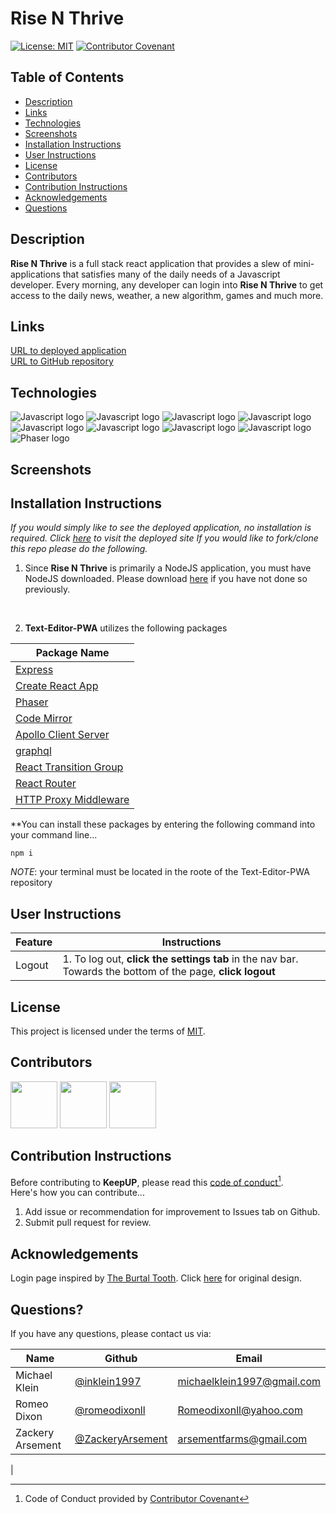 # Rise N Thrive
[![License: MIT](https://img.shields.io/badge/License-MIT-yellow.svg)](https://opensource.org/licenses/MIT)
[![Contributor Covenant](https://img.shields.io/badge/Contributor%20Covenant-2.1-4baaaa.svg)](code_of_conduct.md)

## Table of Contents
- [Description](#Description)
- [Links](#Links)
- [Technologies](#Technologies)
- [Screenshots](#Screenshots)
- [Installation Instructions](#Installation-Instructions)
- [User Instructions](#User-Instructions)
- [License](#License)
- [Contributors](#Contributors)
- [Contribution Instructions](#Contribution-Instructions)
- [Acknowledgements](#Acknowledgements)
- [Questions](#Questions)

## Description

**Rise N Thrive** is a full stack react application that provides a slew of mini-applications that satisfies many of the daily needs of a Javascript developer.  Every morning, any developer can login into **Rise N Thrive** to get access to the daily news, weather, a new algorithm, games and much more.


## Links
[URL to deployed application]() <br>
[URL to GitHub repository](https://github.com/romeodixonll/Project-3)

## Technologies
![Javascript logo](/assets/images/javascript-logo.png)
![Javascript logo](/assets/images/react-logo.png)
![Javascript logo](/assets/images/nodejs-logo.png)
![Javascript logo](/assets/images/express-logo.png)
![Javascript logo](/assets/images/mongoDB-logo.png)
![Javascript logo](/assets/images/graphql-logo.png)
![Javascript logo](/assets/images/google-platform-logo.png)
![Javascript logo](/assets/images/code-mirror-logo.png)
![Phaser logo](/assets/images/phaser-logo.png)

## Screenshots

## Installation Instructions

*If you would simply like to see the deployed application, no installation is required.  Click [here]() to visit the deployed site If you would like to fork/clone this repo please do the following.*

1. Since **Rise N Thrive** is primarily a NodeJS application, you must have NodeJS downloaded. Please download [here](https://nodejs.org/en/download/) if you have not done so previously.

<br>

2. **Text-Editor-PWA** utilizes the following packages

| Package Name |
| ----- |
| [Express](https://www.npmjs.com/package/express) |
| [Create React App](https://reactjs.org/docs/create-a-new-react-app.html) |
| [Phaser](https://www.npmjs.com/package/phaser) |
| [Code Mirror](https://www.npmjs.com/package/codemirror) |
| [Apollo Client Server](https://www.npmjs.com/package/@apollo/client) |
| [graphql](https://www.npmjs.com/package/graphql) |
| [React Transition Group](https://www.npmjs.com/package/react-transition-group) |
| [React Router](https://www.npmjs.com/package/react-router) |
| [HTTP Proxy Middleware](https://www.npmjs.com/package/http-proxy-middleware) |


**You can install these packages by entering the following command into your command line...

```
npm i
```

*NOTE*: your terminal must be located in the roote of the Text-Editor-PWA repository

## User Instructions

| Feature | Instructions |
| ----------- | ----------- |
| Logout | 1. To log out, **click the settings tab** in the nav bar.  Towards the bottom of the page, **click logout** |



## License

This project is licensed under the terms of [MIT](https://opensource.org/licenses/MIT).

## Contributors

[<img src="https://avatars.githubusercontent.com/u/93157433?v=4" width="75" height="75">](https://github.com/inklein1997)
[<img src="https://avatars.githubusercontent.com/u/95494071?v=4" width="75" height="75">](https://github.com/romeodixonll)
[<img src="https://avatars.githubusercontent.com/u/79019222?v=4" width="75" height="75">](https://github.com/ZackeryArsement)


## Contribution Instructions

Before contributing to **KeepUP**, please read this [code of conduct](code_of_conduct.md)[^1].<br>
Here's how you can contribute...
1. Add issue or recommendation for improvement to Issues tab on Github.
2. Submit pull request for review.

## Acknowledgements

Login page inspired by [The Burtal Tooth](https://codepen.io/TheBrutalTooth). Click [here](https://codepen.io/TheBrutalTooth/pen/KWwgQo) for original design.

## Questions?

If you have any questions, please contact us via:

| Name | Github | Email |
| ----------- | ----------- | ----------- |
| Michael Klein | [@inklein1997](https://github.com/inklein1997) | michaelklein1997@gmail.com |
| Romeo Dixon | [@romeodixonll](https://github.com/romeodixonll) | Romeodixonll@yahoo.com|
| Zackery Arsement | [@ZackeryArsement](https://github.com/ZackeryArsement) | arsementfarms@gmail.com
|


[^1]: Code of Conduct provided by [Contributor Covenant](https://www.contributor-covenant.org/)
